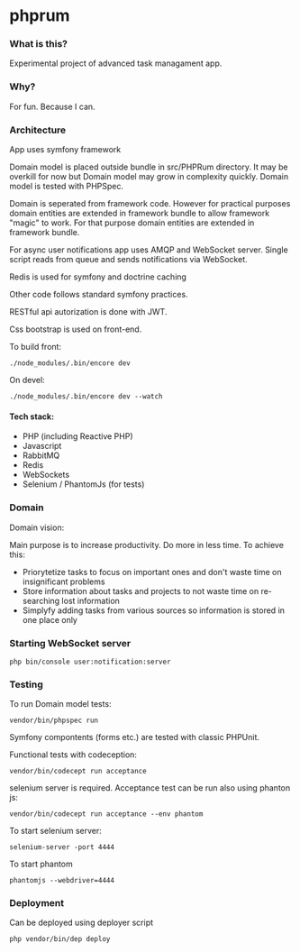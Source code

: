 phprum
======

### What is this?

Experimental project of advanced task managament app.

### Why?

For fun. Because I can.

### Architecture

App uses symfony framework

Domain model is placed outside bundle in src/PHPRum directory. It may be overkill for now
but Domain model may grow in complexity quickly. Domain model is tested with PHPSpec.

Domain is seperated from framework code. However for practical purposes domain entities are extended in framework bundle to
allow framework "magic" to work. For that purpose domain entities are extended in framework bundle.

For async user notifications app uses AMQP and WebSocket server. Single script reads from queue and sends
notifications via WebSocket.

Redis is used for symfony and doctrine caching

Other code follows standard symfony practices.

RESTful api autorization is done with JWT.

Css bootstrap is used on front-end.

To build front:

```./node_modules/.bin/encore dev```

On devel:

```
./node_modules/.bin/encore dev --watch
```

#### Tech stack:

- PHP (including Reactive PHP)
- Javascript
- RabbitMQ
- Redis
- WebSockets
- Selenium / PhantomJs (for tests)


### Domain

Domain vision:

Main purpose is to increase productivity. Do more in less time. To achieve this:

- Priorytetize tasks to focus on important ones and don't waste time on insignificant problems
- Store information about tasks and projects to not waste time on re-searching lost information
- Simplyfy adding tasks from various sources so information is stored in one place only

### Starting WebSocket server

```php bin/console user:notification:server```

### Testing

To run Domain model tests:

```vendor/bin/phpspec run```

Symfony compontents (forms etc.) are tested with classic PHPUnit.

Functional tests with codeception:

```vendor/bin/codecept run acceptance``` 

selenium server is required. Acceptance test can be run also using phanton js:

```vendor/bin/codecept run acceptance --env phantom``` 

To start selenium server:

```selenium-server -port 4444```

To start phantom

```phantomjs --webdriver=4444```

### Deployment

Can be deployed using deployer script

```php vendor/bin/dep deploy```



